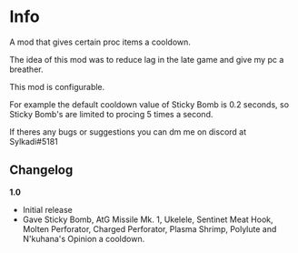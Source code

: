 # Info

A mod that gives certain proc items a cooldown.

The idea of this mod was to reduce lag in the late game and give my pc a breather.

This mod is configurable.

For example the default cooldown value of Sticky Bomb is 0.2 seconds, so Sticky Bomb's are limited to procing 5 times a second.

If theres any bugs or suggestions you can dm me on discord at Sylkadi#5181 

## Changelog

**1.0**

* Initial release
* Gave Sticky Bomb, AtG Missile Mk. 1, Ukelele, Sentinet Meat Hook, Molten Perforator, Charged Perforator, Plasma Shrimp, Polylute and N'kuhana's Opinion a cooldown.
